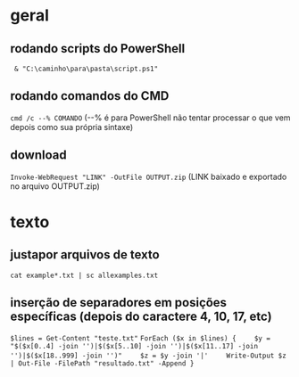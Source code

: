 # geral
## rodando scripts do PowerShell
` & "C:\caminho\para\pasta\script.ps1"`

## rodando comandos do CMD
`cmd /c --% COMANDO` (--% é para PowerShell não tentar processar o que vem depois como sua própria sintaxe)

## download
`Invoke-WebRequest "LINK" -OutFile OUTPUT.zip` (LINK baixado e exportado no arquivo OUTPUT.zip)

# texto
## justapor arquivos de texto
`cat example*.txt | sc allexamples.txt`

## inserção de separadores em posições específicas (depois do caractere 4, 10, 17, etc)
`$lines = Get-Content "teste.txt"`
`ForEach ($x in $lines) {`
`    $y = "$($x[0..4] -join '')|$($x[5..10] -join '')|$($x[11..17] -join '')|$($x[18..999] -join '')"`
`    $z = $y -join '|'`
`    Write-Output $z | Out-File -FilePath "resultado.txt" -Append }`
